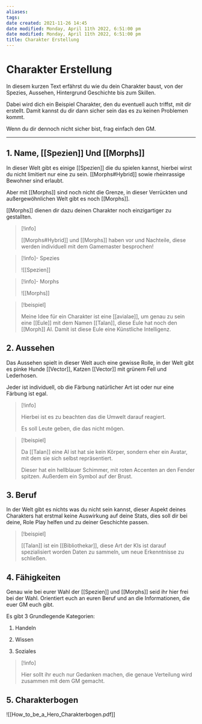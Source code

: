 ```yaml
---
aliases: 
tags: 
date created: 2021-11-26 14:45
date modified: Monday, April 11th 2022, 6:51:00 pm
date modified: Monday, April 11th 2022, 6:51:00 pm
title: Charakter Erstellung
---
```


# Charakter Erstellung

In diesem kurzen Text erfährst du wie du dein Charakter baust, von der Spezies, Aussehen, Hintergrund Geschichte bis zum Skillen.

Dabei wird dich ein Beispiel Charakter, den du eventuell auch triffst, mit dir erstellt. Damit kannst du dir dann sicher sein das es zu keinen Problemen kommt.

Wenn du dir dennoch nicht sicher bist, frag einfach den GM.

---

## 1. Name, [[Spezien]] Und [[Morphs]]

In dieser Welt gibt es einige [[Spezien]] die du spielen kannst, hierbei wirst du nicht limitiert nur eine zu sein. [[Morphs#Hybrid]] sowie rheinrassige Bewohner sind erlaubt.

Aber mit [[Morphs]] sind noch nicht die Grenze, in dieser Verrückten und außergewöhnlichen Welt gibt es noch [[Morphs]].

[[Morphs]] dienen dir dazu deinen Charakter noch einzigartiger zu gestallten.

> [!info]
> 
> [[Morphs#Hybrid]] und [[Morphs]] haben vor und Nachteile, diese werden individuell mit dem Gamemaster besprochen!
> 

> [!info]- Spezies
> 
> ![[Spezien]]

> [!info]- Morphs
> 
> ![[Morphs]]

> [!beispiel]
> 
> Meine Idee für ein Charakter ist eine [[avialae]], um genau zu sein eine [[Eule]] mit dem Namen [[Talan]], diese Eule hat noch den [[Morph]] AI. Damit ist diese Eule eine Künstliche Intelligenz.
> 

## 2. Aussehen

Das Aussehen spielt in dieser Welt auch eine gewisse Rolle, in der Welt gibt es pinke Hunde [[Vector]], Katzen [[Vector]] mit grünem Fell und Lederhosen.

Jeder ist individuell, ob die Färbung natürlicher Art ist oder nur eine Färbung ist egal.

> [!info]
> 
> Hierbei ist es zu beachten das die Umwelt darauf reagiert.
> 
> Es soll Leute geben, die das nicht mögen.
> 

> [!beispiel]
> 
> Da [[Talan]] eine AI ist hat sie kein Körper, sondern eher ein Avatar, mit dem sie sich selbst repräsentiert.
> 
> Dieser hat ein hellblauer Schimmer, mit roten Accenten an den Fender spitzen. Außerdem ein Symbol auf der Brust.
> 

## 3. Beruf

In der Welt gibt es nichts was du nicht sein kannst, dieser Aspekt deines Charakters hat erstmal keine Auswirkung auf deine Stats, dies soll dir bei deine, Role Play helfen und zu deiner Geschichte passen.

> [!beispiel]
> 
> [[Talan]] ist ein [[Bibliothekar]], diese Art der KIs ist darauf spezialisiert worden Daten zu sammeln, um neue Erkenntnisse zu schließen.
> 

## 4. Fähigkeiten

Genau wie bei eurer Wahl der [[Spezien]] und [[Morphs]] seid ihr hier frei bei der Wahl. Orientiert euch an euren Beruf und an die Informationen, die euer GM euch gibt.

Es gibt 3 Grundlegende Kategorien:

1. Handeln

2. Wissen

3. Soziales

> [!info]
> 
> Hier sollt ihr euch nur Gedanken machen, die genaue Verteilung wird zusammen mit dem GM gemacht.
> 

## 5. Charakterbogen

![[How_to_be_a_Hero_Charakterbogen.pdf]]
